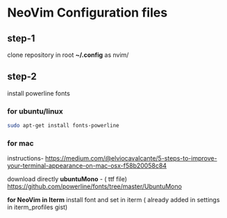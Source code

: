 # NeoVim Configuration files

## step-1
clone repository in root **~/.config** as nvim/

## step-2 
install powerline fonts

### for ubuntu/linux
```bash
sudo apt-get install fonts-powerline
```

### for mac 

instructions- 
https://medium.com/@elviocavalcante/5-steps-to-improve-your-terminal-appearance-on-mac-osx-f58b20058c84

download directly **ubuntuMono** - ( ttf file)
https://github.com/powerline/fonts/tree/master/UbuntuMono

**for NeoVim in Iterm** 
install font and set in iterm ( already added in settings in iterm_profiles gist)

